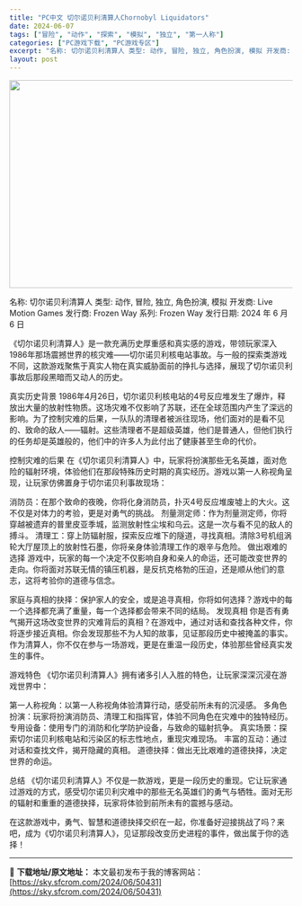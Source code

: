 ```yaml
---
title: "PC中文 切尔诺贝利清算人Chornobyl Liquidators"
date: 2024-06-07
tags: ["冒险", "动作", "探索", "模拟", "独立", "第一人称"]
categories: ["PC游戏下载", "PC游戏专区"]
excerpt: "名称: 切尔诺贝利清算人 类型: 动作, 冒险, 独立, 角色扮演, 模拟 开发商: Live Motion Games 发行商: Frozen Way 系列: Frozen Way 发行日期: 2024 年 6 月 6 日 《切尔诺贝利清算人》是一款充满历史厚重感和真实感的游戏，带领玩家深入198&hellip;"
layout: post
---
```


<img class="aligncenter size-full wp-image-50432" src="https://sky.sfcrom.com/wp-content/uploads/2024/06/2024060623300377.webp" alt="" width="660" height="370" />

名称: 切尔诺贝利清算人
类型: 动作, 冒险, 独立, 角色扮演, 模拟
开发商: Live Motion Games
发行商: Frozen Way
系列: Frozen Way
发行日期: 2024 年 6 月 6 日

《切尔诺贝利清算人》是一款充满历史厚重感和真实感的游戏，带领玩家深入1986年那场震撼世界的核灾难——切尔诺贝利核电站事故。与一般的探索类游戏不同，这款游戏聚焦于真实人物在真实威胁面前的挣扎与选择，展现了切尔诺贝利事故后那段黑暗而又动人的历史。

真实历史背景
1986年4月26日，切尔诺贝利核电站的4号反应堆发生了爆炸，释放出大量的放射性物质。这场灾难不仅影响了苏联，还在全球范围内产生了深远的影响。为了控制灾难的后果，一队队的清理者被派往现场，他们面对的是看不见的、致命的敌人——辐射。这些清理者不是超级英雄，他们是普通人，但他们执行的任务却是英雄般的，他们中的许多人为此付出了健康甚至生命的代价。

控制灾难的后果
在《切尔诺贝利清算人》中，玩家将扮演那些无名英雄，面对危险的辐射环境，体验他们在那段特殊历史时期的真实经历。游戏以第一人称视角呈现，让玩家仿佛置身于切尔诺贝利事故现场：

消防员：在那个致命的夜晚，你将化身消防员，扑灭4号反应堆废墟上的大火。这不仅是对体力的考验，更是对勇气的挑战。
剂量测定师：作为剂量测定师，你将穿越被遗弃的普里皮亚季城，监测放射性尘埃和乌云。这是一次与看不见的敌人的搏斗。
清理工：穿上防辐射服，探索反应堆下的隧道，寻找真相。清除3号机组涡轮大厅屋顶上的放射性石墨，你将亲身体验清理工作的艰辛与危险。
做出艰难的选择
游戏中，玩家的每一个决定不仅影响自身和亲人的命运，还可能改变世界的走向。你将面对苏联无情的镇压机器，是反抗克格勃的压迫，还是顺从他们的意志，这将考验你的道德与信念。

家庭与真相的抉择：保护家人的安全，或是追寻真相，你将如何选择？游戏中的每一个选择都充满了重量，每一个选择都会带来不同的结局。
发现真相
你是否有勇气揭开这场改变世界的灾难背后的真相？在游戏中，通过对话和查找各种文件，你将逐步接近真相。你会发现那些不为人知的故事，见证那段历史中被掩盖的事实。作为清算人，你不仅在参与一场游戏，更是在重温一段历史，体验那些曾经真实发生的事件。

游戏特色
《切尔诺贝利清算人》拥有诸多引人入胜的特色，让玩家深深沉浸在游戏世界中：

第一人称视角：以第一人称视角体验清算行动，感受前所未有的沉浸感。
多角色扮演：玩家将扮演消防员、清理工和指挥官，体验不同角色在灾难中的独特经历。
专用设备：使用专门的消防和化学防护设备，与致命的辐射抗争。
真实场景：探索切尔诺贝利核电站和污染区的标志性地点，重现灾难现场。
丰富的互动：通过对话和查找文件，揭开隐藏的真相。
道德抉择：做出无比艰难的道德抉择，决定世界的命运。

总结
《切尔诺贝利清算人》不仅是一款游戏，更是一段历史的重现。它让玩家通过游戏的方式，感受切尔诺贝利灾难中的那些无名英雄们的勇气与牺牲。面对无形的辐射和重重的道德抉择，玩家将体验到前所未有的震撼与感动。

在这款游戏中，勇气、智慧和道德抉择交织在一起，你准备好迎接挑战了吗？来吧，成为《切尔诺贝利清算人》，见证那段改变历史进程的事件，做出属于你的选择！

---
📖 **下载地址/原文地址：** 本文最初发布于我的博客网站：[https://sky.sfcrom.com/2024/06/50431](https://sky.sfcrom.com/2024/06/50431)
